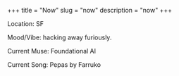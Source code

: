 +++
title = "Now"
slug = "now"
description = "now"
+++

Location: SF

Mood/Vibe: hacking away furiously.

Current Muse: Foundational AI 

Current Song: Pepas by Farruko
